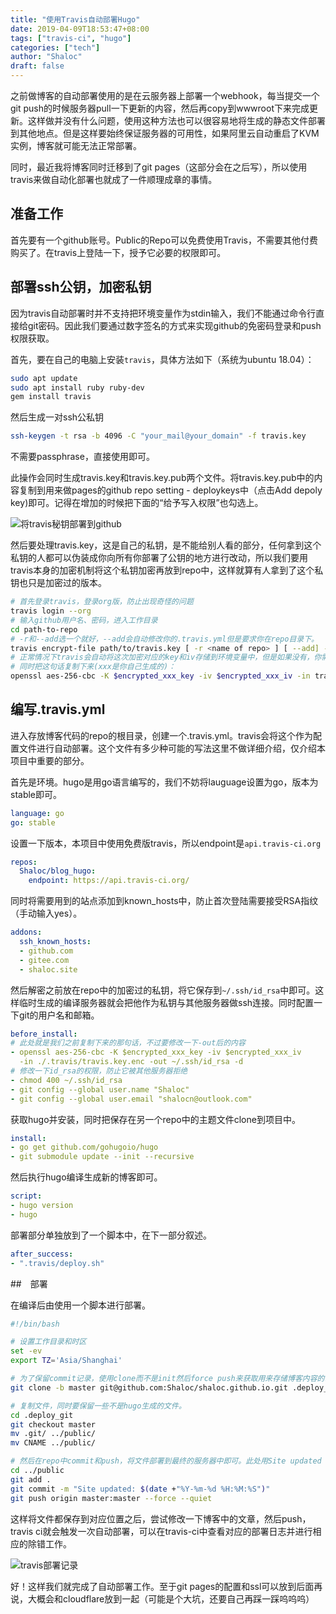 ```yaml
---
title: "使用Travis自动部署Hugo"
date: 2019-04-09T18:53:47+08:00
tags: ["travis-ci", "hugo"]
categories: ["tech"]
author: "Shaloc"
draft: false
---
```


之前做博客的自动部署使用的是在云服务器上部署一个webhook，每当提交一个git push的时候服务器pull一下更新的内容，然后再copy到wwwroot下来完成更新。这样做并没有什么问题，使用这种方法也可以很容易地将生成的静态文件部署到其他地点。但是这样要始终保证服务器的可用性，如果阿里云自动重启了KVM实例，博客就可能无法正常部署。

同时，最近我将博客同时迁移到了git pages（这部分会在之后写），所以使用travis来做自动化部署也就成了一件顺理成章的事情。

<!--more-->

## 准备工作

首先要有一个github账号。Public的Repo可以免费使用Travis，不需要其他付费购买了。在travis上登陆一下，授予它必要的权限即可。

## 部署ssh公钥，加密私钥

因为travis自动部署时并不支持把环境变量作为stdin输入，我们不能通过命令行直接给git密码。因此我们要通过数字签名的方式来实现github的免密码登录和push权限获取。

首先，要在自己的电脑上安装`travis`，具体方法如下（系统为ubuntu 18.04）：

```bash
sudo apt update
sudo apt install ruby ruby-dev
gem install travis
```

然后生成一对ssh公私钥

```bash
ssh-keygen -t rsa -b 4096 -C "your_mail@your_domain" -f travis.key 
```
不需要passphrase，直接使用即可。

此操作会同时生成travis.key和travis.key.pub两个文件。将travis.key.pub中的内容复制到用来做pages的github repo setting - deploykeys中（点击Add depoly key)即可。记得在增加的时候把下面的“给予写入权限”也勾选上。

![将travis秘钥部署到github](https://i.loli.net/2019/04/09/5cac7de543149.png)

然后要处理travis.key，这是自己的私钥，是不能给别人看的部分，任何拿到这个私钥的人都可以伪装成你向所有你部署了公钥的地方进行改动，所以我们要用travis本身的加密机制将这个私钥加密再放到repo中，这样就算有人拿到了这个私钥也只是加密过的版本。

```bash
# 首先登录travis，登录org版，防止出现奇怪的问题
travis login --org
# 输入github用户名、密码，进入工作目录
cd path-to-repo
# -r和--add选一个就好，--add会自动修改你的.travis.yml但是要求你在repo目录下。
travis encrypt-file path/to/travis.key [ -r <name of repo> ] [ --add] -p
# 正常情况下travis会自动将这次加密对应的key和iv存储到环境变量中，但是如果没有，你需要自己复制下面的key和iv并在travis中部署。
# 同时把这句话复制下来(xxx是你自己生成的)：
openssl aes-256-cbc -K $encrypted_xxx_key -iv $encrypted_xxx_iv -in travis.key.enc -out ./travis.key -d
```

## 编写.travis.yml

进入存放博客代码的repo的根目录，创建一个.travis.yml。travis会将这个作为配置文件进行自动部署。这个文件有多少种可能的写法这里不做详细介绍，仅介绍本项目中重要的部分。

首先是环境。hugo是用go语言编写的，我们不妨将lauguage设置为go，版本为stable即可。

```yaml
language: go
go: stable
```

设置一下版本，本项目中使用免费版travis，所以endpoint是`api.travis-ci.org`

```yaml
repos:
  Shaloc/blog_hugo:
    endpoint: https://api.travis-ci.org/
```

同时将需要用到的站点添加到known_hosts中，防止首次登陆需要接受RSA指纹（手动输入yes）。

```yaml
addons:
  ssh_known_hosts:
  - github.com
  - gitee.com
  - shaloc.site
```

然后解密之前放在repo中的加密过的私钥，将它保存到`~/.ssh/id_rsa`中即可。这样临时生成的编译服务器就会把他作为私钥与其他服务器做ssh连接。同时配置一下git的用户名和邮箱。

```yaml
before_install:
# 此处就是我们之前复制下来的那句话，不过要修改一下-out后的内容
- openssl aes-256-cbc -K $encrypted_xxx_key -iv $encrypted_xxx_iv
  -in ./.travis/travis.key.enc -out ~/.ssh/id_rsa -d
# 修改一下id_rsa的权限，防止它被其他服务器拒绝
- chmod 400 ~/.ssh/id_rsa
- git config --global user.name "Shaloc"
- git config --global user.email "shalocn@outlook.com"
```

获取hugo并安装，同时把保存在另一个repo中的主题文件clone到项目中。

```yaml
install:
- go get github.com/gohugoio/hugo
- git submodule update --init --recursive
```

然后执行hugo编译生成新的博客即可。

```yaml
script:
- hugo version
- hugo
```

部署部分单独放到了一个脚本中，在下一部分叙述。

```yaml
after_success:
- ".travis/deploy.sh"
```

##　部署

在编译后由使用一个脚本进行部署。

```bash
#!/bin/bash

# 设置工作目录和时区
set -ev
export TZ='Asia/Shanghai'

# 为了保留commit记录，使用clone而不是init然后force push来获取用来存储博客内容的repo
git clone -b master git@github.com:Shaloc/shaloc.github.io.git .deploy_git

# 复制文件，同时要保留一些不是hugo生成的文件。
cd .deploy_git
git checkout master
mv .git/ ../public/
mv CNAME ../public/

# 然后在repo中commit和push，将文件部署到最终的服务器中即可。此处用Site updated : 日期-时间 作为commit格式。
cd ../public
git add .
git commit -m "Site updated: $(date +"%Y-%m-%d %H:%M:%S")"
git push origin master:master --force --quiet
```

这样将文件都保存到对应位置之后，尝试修改一下博客中的文章，然后push，travis ci就会触发一次自动部署，可以在travis-ci中查看对应的部署日志并进行相应的除错工作。

![travis部署记录](https://i.loli.net/2019/04/09/5cac84b009b4e.png)

好！这样我们就完成了自动部署工作。至于git pages的配置和ssl可以放到后面再说，大概会和cloudflare放到一起（可能是个大坑，还要自己再踩一踩呜呜呜）